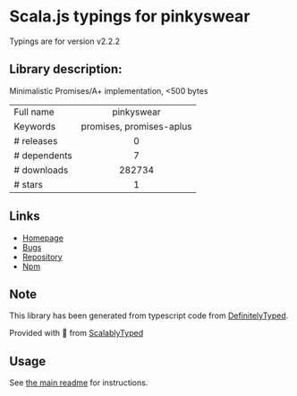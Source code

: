 
# Scala.js typings for pinkyswear

Typings are for version v2.2.2

## Library description:
Minimalistic Promises/A+ implementation, <500 bytes

|                    |                 |
| ------------------ | :-------------: |
| Full name          | pinkyswear |
| Keywords           | promises, promises-aplus |
| # releases         | 0 |
| # dependents       | 7 |
| # downloads        | 282734 |
| # stars            | 1 |

## Links
- [Homepage](https://github.com/timjansen/PinkySwear.js#readme)
- [Bugs](https://github.com/timjansen/PinkySwear.js/issues)
- [Repository](https://github.com/timjansen/PinkySwear.js)
- [Npm](https://www.npmjs.com/package/pinkyswear)
    


## Note
This library has been generated from typescript code from [DefinitelyTyped](https://definitelytyped.org).

Provided with :purple_heart: from [ScalablyTyped](https://github.com/oyvindberg/ScalablyTyped)

## Usage
See [the main readme](../../readme.md) for instructions.


